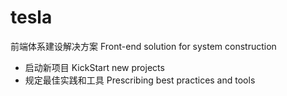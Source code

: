 # tesla

前端体系建设解决方案 Front-end solution for system construction
+ 启动新项目 KickStart new projects 
+ 规定最佳实践和工具 Prescribing best practices and tools 

